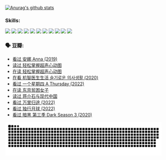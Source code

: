 
[![Anurag's github stats](https://github-readme-stats.vercel.app/api?username=w940853815)](https://github.com/anuraghazra/github-readme-stats)

### Skills:

<code><img height="32" src="https://cdn.jsdelivr.net/npm/simple-icons@v5/icons/python.svg"></code>
<code><img height="32" src="https://cdn.jsdelivr.net/npm/simple-icons@v5/icons/javascript.svg"></code>
<code><img height="32" src="https://cdn.jsdelivr.net/npm/simple-icons@v5/icons/django.svg"></code>
<code><img height="32" src="https://cdn.jsdelivr.net/npm/simple-icons@v5/icons/flask.svg"></code>
<code><img height="32" src="https://cdn.jsdelivr.net/npm/simple-icons@v5/icons/vuetify.svg"></code>
<code><img height="32" src="https://cdn.jsdelivr.net/npm/simple-icons@v5/icons/git.svg"></code>
<code><img height="32" src="https://cdn.jsdelivr.net/npm/simple-icons@v5/icons/docker.svg"></code>
<code><img height="32" src="https://cdn.jsdelivr.net/npm/simple-icons@v5/icons/postgresql.svg"></code>
<code><img height="32" src="https://cdn.jsdelivr.net/npm/simple-icons@v5/icons/elasticsearch.svg"></code>
<code><img height="32" src="https://cdn.jsdelivr.net/npm/simple-icons@v5/icons/macos.svg"></code>
<code><img height="32" src="https://cdn.jsdelivr.net/npm/simple-icons@v5/icons/linux.svg"></code>

### 🗣 豆瓣:

<!-- DOUBAN-ACTIVITIES:START -->
- [看过 安娜 Anna‎ (2019)](https://www.douban.com/people/136069238/status/4034580096/?_i=67154116)
- [读过 轻松掌握超声心动图](https://www.douban.com/people/136069238/status/4031937639/?_i=67154116)
- [在读 轻松掌握超声心动图](https://www.douban.com/people/136069238/status/4030989967/?_i=67154116)
- [在看 机智医生生活 슬기로운 의사생활‎ (2020)](https://www.douban.com/people/136069238/status/4028652712/?_i=67154116)
- [看过 一个星期四 A Thursday‎ (2022)](https://www.douban.com/people/136069238/status/4027759975/?_i=67154116)
- [在读 东京贫困女子](https://www.douban.com/people/136069238/status/4027149520/?_i=67154116)
- [读过 蒋介石与现代中国](https://www.douban.com/people/136069238/status/4027149061/?_i=67154116)
- [看过 万里归途‎ (2022)](https://www.douban.com/people/136069238/status/4026748987/?_i=67154116)
- [看过 独行月球‎ (2022)](https://www.douban.com/people/136069238/status/4022883157/?_i=67154116)
- [看过 暗黑 第三季 Dark Season 3‎ (2020)](https://www.douban.com/people/136069238/status/4020413112/?_i=67154116)
<!-- DOUBAN-ACTIVITIES:END -->


![Snake animation](https://raw.githubusercontent.com/w940853815/w940853815/output/github-contribution-grid-snake.svg)

<!--
**w940853815/w940853815** is a ✨ _special_ ✨ repository because its `README.md` (this file) appears on your GitHub profile.

Here are some ideas to get you started:

- 🔭 I’m currently working on ...
- 🌱 I’m currently learning ...
- 👯 I’m looking to collaborate on ...
- 🤔 I’m looking for help with ...
- 💬 Ask me about ...
- 📫 How to reach me: ...
- 😄 Pronouns: ...
- ⚡ Fun fact: ...
-->
